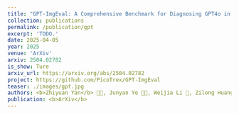 ```yaml
---
title: "GPT-ImgEval: A Comprehensive Benchmark for Diagnosing GPT4o in Image Generation"
collection: publications
permalink: /publication/gpt
excerpt: 'TODO.'
date: 2025-04-05
year: 2025
venue: 'ArXiv'
arxiv: 2504.02782
is_show: Ture
arxiv_url: https://arxiv.org/abs/2504.02782
project: https://github.com/PicoTrex/GPT-ImgEval
teaser: ./images/gpt.jpg
authors: <b>Zhiyuan Yan</b> 🧑‍💻, Junyan Ye 🧑‍💻, Weijia Li 📮, Zilong Huang, Shenghai Yuan, Xiangyang He, Kaiqing Lin, Jun He, Conghui He, Li Yuan 📮
publication: <b>ArXiv</b>
---
```

